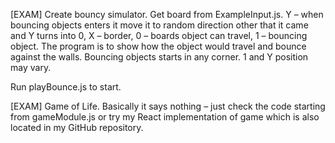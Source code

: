 [EXAM] Create bouncy simulator. Get board from ExampleInput.js. Y – when bouncing objects enters it move it to random direction other that it came and Y turns into 0, X – border, 0 – boards object can travel, 1 – bouncing object. The program is to show how the object would travel and bounce against the walls. Bouncing objects starts in any corner. 1 and Y position may vary.

Run playBounce.js to start.

[EXAM] Game of Life. Basically it says nothing – just check the code starting from gameModule.js or try my React implementation of game which is also located in my GitHub repository.
